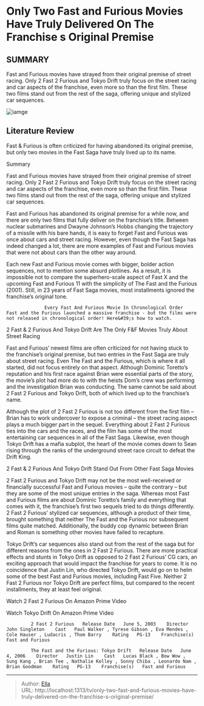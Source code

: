 # Only Two Fast and Furious Movies Have Truly Delivered On The Franchise s Original Premise


## SUMMARY 



  Fast and Furious movies have strayed from their original premise of street racing.   Only 2 Fast 2 Furious and Tokyo Drift truly focus on the street racing and car aspects of the franchise, even more so than the first film.   These two films stand out from the rest of the saga, offering unique and stylized car sequences.  

![iamge]()

## Literature Review
Fast &amp; Furious is often criticized for having abandoned its original premise, but only two movies in the Fast Saga have truly lived up to its name.


Summary

  Fast and Furious movies have strayed from their original premise of street racing.   Only 2 Fast 2 Furious and Tokyo Drift truly focus on the street racing and car aspects of the franchise, even more so than the first film.   These two films stand out from the rest of the saga, offering unique and stylized car sequences.  





Fast and Furious has abandoned its original premise for a while now, and there are only two films that fully deliver on the franchise’s title. Between nuclear submarines and Dwayne Johnson’s Hobbs changing the trajectory of a missile with his bare hands, it is easy to forget Fast and Furious was once about cars and street racing. However, even though the Fast Saga has indeed changed a lot, there are more examples of Fast and Furious movies that were not about cars than the other way around.




Each new Fast and Furious movie comes with bigger, bolder action sequences, not to mention some absurd plotlines. As a result, it is impossible not to compare the superhero-scale aspect of Fast X and the upcoming Fast and Furious 11 with the simplicity of The Fast and the Furious (2001). Still, in 23 years of Fast Saga movies, most installments ignored the franchise’s original tone.

                  Every Fast And Furious Movie In Chronological Order   Fast and the Furious launched a massive franchise - but the films were not released in chronological order! Here&#39;s how to watch.     


 2 Fast &amp; 2 Furious And Tokyo Drift Are The Only F&amp;F Movies Truly About Street Racing 
         

Fast and Furious’ newest films are often criticized for not having stuck to the franchise’s original premise, but two entries in the Fast Saga are truly about street racing. Even The Fast and the Furious, which is where it all started, did not focus entirely on that aspect. Although Dominic Toretto’s reputation and his first race against Brian were essential parts of the story, the movie’s plot had more do to with the heists Dom’s crew was performing and the investigation Brian was conducting. The same cannot be said about 2 Fast 2 Furious and Tokyo Drift, both of which lived up to the franchise’s name.





 

Although the plot of 2 Fast 2 Furious is not too different from the first film – Brian has to work undercover to expose a criminal – the street racing aspect plays a much bigger part in the sequel. Everything about 2 Fast 2 Furious ties into the cars and the races, and the film has some of the most entertaining car sequences in all of the Fast Saga. Likewise, even though Tokyo Drift has a mafia subplot, the heart of the movie comes down to Sean rising through the ranks of the underground street race circuit to defeat the Drift King.



 2 Fast &amp; 2 Furious And Tokyo Drift Stand Out From Other Fast Saga Movies 
          




2 Fast 2 Furious and Tokyo Drift may not be the most well-received or financially successful Fast and Furious movies – quite the contrary – but they are some of the most unique entries in the saga. Whereas most Fast and Furious films are about Dominic Toretto’s family and everything that comes with it, the franchise’s first two sequels tried to do things differently. 2 Fast 2 Furious’ stylized car sequences, although a product of their time, brought something that neither The Fast and the Furious nor subsequent films quite matched. Additionally, the buddy cop dynamic between Brian and Roman is something other movies have failed to recapture.


 

Tokyo Drift’s car sequences also stand out from the rest of the saga but for different reasons from the ones in 2 Fast 2 Furious. There are more practical effects and stunts in Tokyo Drift as opposed to 2 Fast 2 Furious’ CG cars, an exciting approach that would impact the franchise for years to come. It is no coincidence that Justin Lin, who directed Tokyo Drift, would go on to helm some of the best Fast and Furious movies, including Fast Five. Neither 2 Fast 2 Furious nor Tokyo Drift are perfect films, but compared to the recent installments, they at least feel original.




Watch 2 Fast 2 Furious On Amazon Prime Video

Watch Tokyo Drift On Amazon Prime Video

             2 Fast 2 Furious   Release Date   June 5, 2003    Director   John Singleton    Cast   Paul Walker , Tyrese Gibson , Eva Mendes , Cole Hauser , Ludacris , Thom Barry    Rating   PG-13    Franchise(s)   Fast and Furious       

             The Fast and the Furious: Tokyo Drift   Release Date   June 4, 2006    Director   Justin Lin    Cast   Lucas Black , Bow Wow , Sung Kang , Brian Tee , Nathalie Kelley , Sonny Chiba , Leonardo Nam , Brian Goodman    Rating   PG-13    Franchise(s)   Fast and Furious       


---

> Author: [Ella](https://instagram.hk.cn/)  
> URL: http://localhost:1313/tv/only-two-fast-and-furious-movies-have-truly-delivered-on-the-franchise-s-original-premise/  

